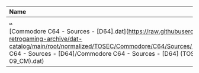 |Name|Size|
|:---|---:|
|[..](../index.html)|DIR|
|[Commodore C64 - Sources - [D64].dat](https://raw.githubusercontent.com/open-retrogaming-archive/dat-catalog/main/root/normalized/TOSEC/Commodore/C64/Sources/[D64]/Commodore C64 - Sources - [D64]/Commodore C64 - Sources - [D64] (TOSEC-v2022-11-09_CM).dat)|22729|

